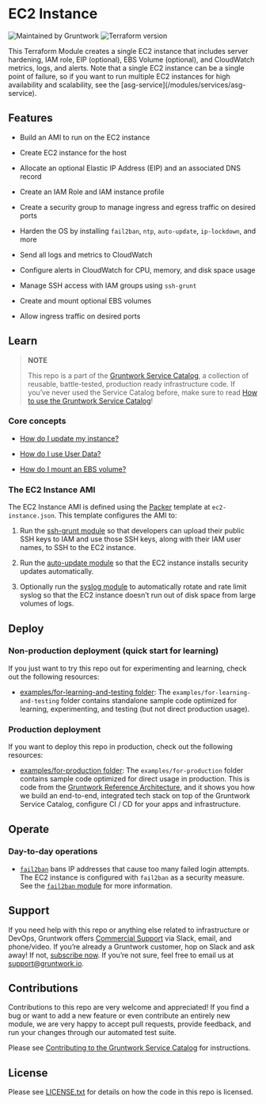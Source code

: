 # EC2 Instance

![Maintained by Gruntwork](https://img.shields.io/badge/maintained%20by-gruntwork.io-%235849a6.svg)
![Terraform version](https://img.shields.io/badge/tf-%3E%3D1.0.0-blue.svg)

This Terraform Module creates a single EC2 instance that includes server hardening, IAM role, EIP (optional), EBS Volume (optional), and CloudWatch metrics, logs, and alerts. Note that a single EC2 instance can be a single point of failure, so if you want to run multiple EC2 instances for high availability and scalability, see the \[asg-service\](/modules/services/asg-service).

## Features

- Build an AMI to run on the EC2 instance

- Create EC2 instance for the host

- Allocate an optional Elastic IP Address (EIP) and an associated DNS record

- Create an IAM Role and IAM instance profile

- Create a security group to manage ingress and egress traffic on desired ports

- Harden the OS by installing `fail2ban`, `ntp`, `auto-update`, `ip-lockdown`, and more

- Send all logs and metrics to CloudWatch

- Configure alerts in CloudWatch for CPU, memory, and disk space usage

- Manage SSH access with IAM groups using `ssh-grunt`

- Create and mount optional EBS volumes

- Allow ingress traffic on desired ports

## Learn

> **NOTE**
>
> This repo is a part of the [Gruntwork Service Catalog](https://github.com/gruntwork-io/terraform-aws-service-catalog/),
> a collection of reusable, battle-tested, production ready infrastructure code.
> If you’ve never used the Service Catalog before, make sure to read
> [How to use the Gruntwork Service Catalog](https://docs.gruntwork.io/reference/services/intro/overview)!

### Core concepts

- [How do I update my instance?](core-concepts.md#how-do-i-update-my-instance)

- [How do I use User Data?](core-concepts.md#how-do-i-use-user-data)

- [How do I mount an EBS volume?](core-concepts.md#how-do-i-mount-an-ebs-volume)

### The EC2 Instance AMI

The EC2 Instance AMI is defined using the [Packer](https://www.packer.io/) template at `ec2-instance.json`.
This template configures the AMI to:

1. Run the [ssh-grunt module](https://github.com/gruntwork-io/terraform-aws-security/tree/master/modules/ssh-grunt) so that developers can upload their public SSH keys to IAM and use those SSH keys, along with their IAM user names, to SSH to the EC2 instance.

2. Run the [auto-update module](https://github.com/gruntwork-io/terraform-aws-security/tree/master/modules/auto-update) so that the EC2 instance installs security updates automatically.

3. Optionally run the [syslog module](https://github.com/gruntwork-io/terraform-aws-monitoring/tree/master/modules/logs/syslog) to automatically rotate and rate limit syslog so that the EC2 instance doesn’t run out of disk space from large volumes of logs.

## Deploy

### Non-production deployment (quick start for learning)

If you just want to try this repo out for experimenting and learning, check out the following resources:

- [examples/for-learning-and-testing folder](/examples/for-learning-and-testing): The `examples/for-learning-and-testing` folder contains standalone sample code optimized for learning, experimenting, and testing (but not direct production usage).

### Production deployment

If you want to deploy this repo in production, check out the following resources:

- [examples/for-production folder](/examples/for-production): The `examples/for-production` folder contains sample code optimized for direct usage in production. This is code from the [Gruntwork Reference Architecture](https://gruntwork.io/reference-architecture), and it shows you how we build an end-to-end, integrated tech stack on top of the Gruntwork Service Catalog, configure CI / CD for your apps and infrastructure.

## Operate

### Day-to-day operations

- [`fail2ban`](https://github.com/fail2ban/fail2ban) bans IP addresses that cause too many failed login attempts. The EC2 instance is configured with `fail2ban` as a security measure. See the [`fail2ban` module](https://github.com/gruntwork-io/terraform-aws-security/tree/master/modules/fail2ban) for more information.

## Support

If you need help with this repo or anything else related to infrastructure or DevOps, Gruntwork offers [Commercial Support](https://gruntwork.io/support/) via Slack, email, and phone/video. If you’re already a Gruntwork customer, hop on Slack and ask away! If not, [subscribe now](https://www.gruntwork.io/pricing/). If you’re not sure,
feel free to email us at <support@gruntwork.io>.

## Contributions

Contributions to this repo are very welcome and appreciated! If you find a bug or want to add a new feature or even
contribute an entirely new module, we are very happy to accept pull requests, provide feedback, and run your changes
through our automated test suite.

Please see [Contributing to the Gruntwork Service Catalog](https://gruntwork.io/guides/foundations/how-to-use-gruntwork-infrastructure-as-code-library#_contributing_to_the_gruntwork_infrastructure_as_code_library)
for instructions.

## License

Please see [LICENSE.txt](/LICENSE.txt) for details on how the code in this repo is licensed.
